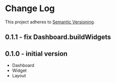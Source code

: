 # Change Log

This project adheres to [Semantic Versioning](http://semver.org/). 

## 0.1.1 - fix Dashboard.buildWidgets

## 0.1.0 - initial version
 
* Dashboard
* Widget
* Layout
 